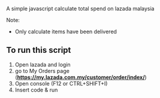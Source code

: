 A simple javascript calculate total spend on lazada malaysia

Note:

- Only calculate items have been delivered

## To run this script

1. Open lazada and login
2. go to My Orders page (<b>https://my.lazada.com.my/customer/order/index/</b>)
3. Open console (F12 or CTRL+SHIFT+I)
4. Insert code & run
